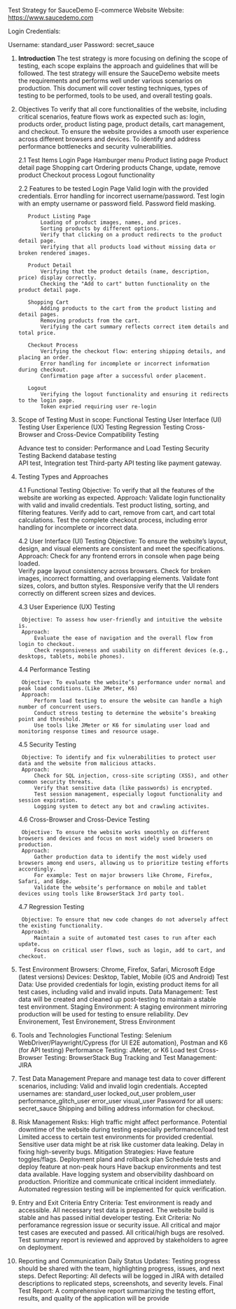 Test Strategy for SauceDemo E-commerce Website
Website: https://www.saucedemo.com

Login Credentials:

Username: standard_user
Password: secret_sauce

1. **Introduction**
    The test strategy is more focusing on defining the scope of testing, each scope explains the approach and guidelines that will be followed.
    The test strategy will ensure the SauceDemo website meets the requirements and performs well under various scenarios on production. 
    This document will cover testing techniques, types of testing to be performed, tools to be used, and overall testing goals.

2. Objectives
    To verify that all core functionalities of the website, including critical scenarios, feature flows work as expected such as: login, products order, product listing page, product details, cart management, and checkout.
    To ensure the website provides a smooth user experience across different browsers and devices.
    To identify and address performance bottlenecks and security vulnerabilities.

    2.1 Test Items
          Login Page
          Hamburger menu
          Product listing page
          Product detail page
          Shopping cart
          Ordering products
          Change, update, remove product
          Checkout process
          Logout functionality

    2.2 Features to be tested
          Login Page
              Valid login with the provided credentials.
              Error handling for incorrect username/password.
              Test login with an empty username or password field.
              Password field masking.

          Product Listing Page      
              Loading of product images, names, and prices.
              Sorting products by different options.
              Verify that clicking on a product redirects to the product detail page.
              Verifying that all products load without missing data or broken rendered images.

          Product Detail
              Verifying that the product details (name, description, price) display correctly.
              Checking the "Add to cart" button functionality on the product detail page.

          Shopping Cart
              Adding products to the cart from the product listing and detail pages.
              Removing products from the cart.
              Verifying the cart summary reflects correct item details and total price.
          
          Checkout Process
              Verifying the checkout flow: entering shipping details, and placing an order.
              Error handling for incomplete or incorrect information during checkout.
              Confirmation page after a successful order placement.

          Logout
              Verifying the logout functionality and ensuring it redirects to the login page.
              Token expried requiring user re-login

3. Scope of Testing
    Must in scope:
        Functional Testing
        User Interface (UI) Testing
        User Experience (UX) Testing
        Regression Testing
        Cross-Browser and Cross-Device Compatibility Testing

    Advance test to consider:
        Performance and Load Testing
        Security Testing
        Backend database testing  
        API test, Integration test
        Third-party API testing like payment gateway.

4. Testing Types and Approaches

    4.1 Functional Testing
        Objective: To verify that all the features of the website are working as expected.
        Approach:
            Validate login functionality with valid and invalid credentials.
            Test product listing, sorting, and filtering features.
            Verify add to cart, remove from cart, and cart total calculations.
            Test the complete checkout process, including error handling for incomplete or incorrect data.

    4.2 User Interface (UI) Testing
        Objective: To ensure the website’s layout, design, and visual elements are consistent and meet the specifications.
        Approach:
            Check for any frontend errors in console when page being loaded.    
            Verify page layout consistency across browsers.
            Check for broken images, incorrect formatting, and overlapping elements.
            Validate font sizes, colors, and button styles.
            Responsive verify that the UI renders correctly on different screen sizes and devices.
    
    4.3 User Experience (UX) Testing

        Objective: To assess how user-friendly and intuitive the website is.
        Approach:
            Evaluate the ease of navigation and the overall flow from login to checkout.
            Check responsiveness and usability on different devices (e.g., desktops, tablets, mobile phones).

    4.4 Performance Testing


        Objective: To evaluate the website’s performance under normal and peak load conditions.(Like JMeter, K6)
        Approach:
            Perform load testing to ensure the website can handle a high number of concurrent users.
            Conduct stress testing to determine the website’s breaking point and threshold.
            Use tools like JMeter or K6 for simulating user load and monitoring response times and resource usage.

    4.5 Security Testing

        Objective: To identify and fix vulnerabilities to protect user data and the website from malicious attacks.
        Approach:
            Check for SQL injection, cross-site scripting (XSS), and other common security threats.
            Verify that sensitive data (like passwords) is encrypted.
            Test session management, especially logout functionality and session expiration.
            Logging system to detect any bot and crawling activites.

    4.6 Cross-Browser and Cross-Device Testing

        Objective: To ensure the website works smoothly on different browsers and devices and focus on most widely used browsers on production.
        Approach:
            Gather production data to identify the most widely used browsers among end users, allowing us to prioritize testing efforts accordingly.
            For example: Test on major browsers like Chrome, Firefox, Safari, and Edge.
            Validate the website’s performance on mobile and tablet devices using tools like BrowserStack 3rd party tool.

    4.7 Regression Testing

        Objective: To ensure that new code changes do not adversely affect the existing functionality.
        Approach:
            Maintain a suite of automated test cases to run after each update.
            Focus on critical user flows, such as login, add to cart, and checkout.

5. Test Environment
        Browsers: Chrome, Firefox, Safari, Microsoft Edge (latest versions)
        Devices: Desktop, Tablet, Mobile (iOS and Android)
        Test Data: Use provided credentials for login, existing product items for all test cases, including valid and invalid inputs.
        Data Management: Test data will be created and cleaned up post-testing to maintain a stable test environment.
        Staging Environment: A staging environment mirroring production will be used for testing to ensure reliability.
        Dev Environement, Test Environement, Stress Environment


6. Tools and Technologies
        Functional Testing: Selenium WebDriver/Playwright/Cypress (for UI E2E automation), Postman and K6 (for API testing)
        Performance Testing: JMeter, or K6 Load test
        Cross-Browser Testing: BrowserStack
        Bug Tracking and Test Management: JIRA

7. Test Data Management
        Prepare and manage test data to cover different scenarios, including:
            Valid and invalid login credentials.
                Accepted usernames are:
                    standard_user
                    locked_out_user
                    problem_user
                    performance_glitch_user
                    error_user
                    visual_user
                Password for all users:  secret_sauce
            Shipping and billing address information for checkout.

8. Risk Management
        Risks:
            High traffic might affect performance.
            Potential downtime of the website during testing especially performance/load test
            Limited access to certain test environments for provided credential.
            Sensitive user data might be at risk like customer data leaking.
            Delay in fixing high-severity bugs.
        Mitigation Strategies:
            Have feature toggles/flags.
            Deployment pland and rollback plan 
            Schedule tests and deploy feature at non-peak hours
            Have backup environments and test data available.
            Have logging system and observibility dashboard on production.
            Prioritize and communicate critical incident immediately.  
            Automated regression testing will be implemented for quick verification.


9. Entry and Exit Criteria
        Entry Criteria:
            Test environment is ready and accessible.
            All necessary test data is prepared.
            The website build is stable and has passed initial developer testing.
        Exit Criteria:
            No perforamance regression issue or security issue.
            All critical and major test cases are executed and passed.
            All critical/high bugs are resolved.
            Test summary report is reviewed and approved by stakeholders to agree on deployment.
      
10. Reporting and Communication
        Daily Status Updates: Testing progress should be shared with the team, highlighting progress, issues, and next steps.
        Defect Reporting: All defects will be logged in JIRA with detailed descriptions to replicated steps, screenshots, and severity levels.
        Final Test Report: A comprehensive report summarizing the testing effort, results, and quality of the application will be provide
